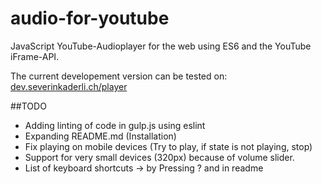 # audio-for-youtube
JavaScript YouTube-Audioplayer for the web using ES6 and the YouTube iFrame-API.

The current developement version can be tested on: 
[dev.severinkaderli.ch/player](https://dev.severinkaderli.ch/player)

##TODO
* Adding linting of code in gulp.js using eslint
* Expanding README.md (Installation)
* Fix playing on mobile devices (Try to play, if state is not playing, stop)
* Support for very small devices (320px) because of volume slider.
* List of keyboard shortcuts -> by Pressing ? and in readme
